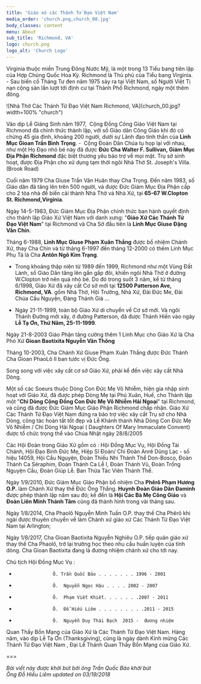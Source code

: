 ```yaml
---
title: 'Giáo xứ các Thánh Tử Đạo Việt Nam'
media_order: 'church.png,church_00.jpg'
body_classes: content
menu: About
sub_title: 'Richmond, VA'
logo: church.png
logo_alt: 'Church Logo'
---
```


<p>Virginia thuộc miền Trung Đông Nước Mỹ, là một trong 13 Tiểu bang tiên lập của Hợp Chúng Quốc Hoa Kỳ. Richmond là Thủ phủ của Tiểu bang Virginia. - Sau biến cố Tháng Tư đen năm 1975 sảy ra tại Việt Nam, số Người Việt Tị nạn cộng sản lần lượt tới định cư tại Thành Phố Richmond, ngày một thêm đông.</p>
![Nhà Thờ Các Thánh Tử Đạo Việt Nam Richmond, VA](church_00.jpg?width=100% "church")

Vào dịp Lễ Giáng Sinh năm 1977, &nbsp;Cộng Đồng Công Giáo Việt Nam tại Richmond đã chính thức thành lập, với số Giáo dân Công Giáo khi đó có chừng 45 gia đình, khoảng 200 người, dưới sự Lãnh đạo tinh thần của **Linh Mục Gioan Trần Bình Trọng**. - &nbsp;Cộng Đoàn Dân Chúa tụ họp lại với nhau, như một Họ Đạo nhỏ bé này đã được **Đức Cha Walter F. Sullivan, Giám Mục Địa Phận Richmond** đặc biệt thương yêu bảo trợ về mọi mặt. Trụ sở sinh hoạt, được Địa Phận cho xử dụng tạm thời ngôi Nhà Thờ St. Joseph's Villa. (Brook Road)

Cuối năm 1979 Cha Giuse Trần Văn Huân thay Cha Trọng.  Đến năm 1983,  số Giáo dân đã tăng lên trên 500 người, và được Đức Giám Mục Địa Phận cấp cho 2 tòa nhà để biến cải thành Nhà Thờ và Nhà Xứ, tại **65-67 W.Clopton St. Richmond,Virginia**.

Ngày 14-5-1983, Đức Giám Mục Địa Phận chính thức ban hành quyết định cho thành lập Giáo Xứ Việt Nam với danh xưng:  "**Giáo Xứ Các Thánh Tử Đạo Việt Nam**"  tại Richmond và Cha Sở đầu tiên là **Linh Mục Giuse Đặng Văn Chín**.

Tháng 6-1988, **Linh Mục Giuse Phạm Xuân Thắng** được bổ nhiệm Chánh Xứ, thay Cha Chín  và từ tháng 6-1997 đến tháng 12-2000 có thêm Linh Mục Phụ Tá là Cha **Antôn Ngô Kim Trạng**.

- Trong khoảng thập niên từ 1989 đến 1999, Richmond như một Vùng Đất Lành, số Giáo Dân tăng lên gần gấp đôi, khiến ngôi Nhà Thờ ở đường W.Clopton trở nên quá nhỏ bé. Do đó trong suốt 3 năm, kể từ tháng 6/1998, Giáo Xứ đã xây cất Cơ sở mới tại **12500 Patterson Ave, Richmond, VA**. gồm Nhà Thờ, Hội Trường, Nhà Xứ, Đài Đức Me, Đài Chúa Cầu Nguyện, Đàng Thánh Giá ...

- Ngày 21-11-1999, toàn bộ Giáo Xứ di chuyển về Cơ sở mới.  Và ngôi Thánh Đường mới xây, ở đường Patterson,  đã được Thánh Hiến vào ngày **Lễ Tạ Ơn, Thứ Năm, 25-11-1999**.
 
Ngày 21-8-2003 Giáo Phận tăng cường thêm 1 Linh Mục cho Giáo Xứ  là Cha Phó Xứ **Gioan Baotixita Nguyễn Văn Thông**
 
Tháng 10-2003, Cha Chánh Xứ Giuse Phạm Xuân Thắng được Đức Thánh Cha Gioan PhaoLô II ban tước vị Đức Ông.
 
Song song với việc xây cất cơ sở Giáo Xứ, phải kể đến việc xây cất Nhà Dòng.
 
Một số các  Soeurs thuộc Dòng Con Đức Mẹ Vô Nhiễm, hiện gia nhập sinh hoạt với Giáo Xứ, đã được phép Dòng Mẹ tại Phú Xuân, Huế, cho Thành lập một  "**Chi Dòng Cộng Đồng Con Đức Mẹ Vô Nhiễm Hải Ngoại**"  tại Richmond, và cũng đã được Đức Giám Mục Giáo Phận Richmond chấp nhận. Giáo Xứ Các Thánh Tử Đạo Việt Nam  đứng ra bảo trợ việc xây cất Trụ sở cho Nhà Dòng, công tác  hoàn tất tốt đẹp và  Lễ Khánh thành Nhà Dòng Con Đức Mẹ Vô Nhiễm / Chi Dòng Hải Ngoại ( Daughters Of Mary Immaculate Convent)  được tổ chức trọng thể vào Chúa Nhật ngày 28/8/2005
 
Các Hội Đoàn trong Giáo Xứ gồm có : Hội Đồng Mục Vụ, Hội Đồng Tài Chánh, Hội Đạo Binh Đức Mẹ, Hiệp Sĩ Đoàn/ Chi Đoàn Anrê Dũng Lạc - số hiệu 14059, Hội Cầu Nguyện, Đoàn Thiếu Nhi Thánh Thể Don-Bosco, Đoàn Thánh Ca Séraphim, Đoàn Thánh Ca Lễ I, Đoàn Thánh Vũ, Đoàn Trống Nguyện Cầu,  Đoàn Giúp Lễ. Ban Thừa Tác Viên Thánh Thể.

Ngày 1/9/2010, Đức Giám Mục Giáo Phận bổ nhiệm Cha **Phêrô Phạm Hương O.P.** làm Chánh Xứ thay thế Đức Ông Thắng.  **Huynh Đoàn Giáo Dân Đaminh** được phép thành lập năm sau đó; kế đến là **Hội Các Bà Mẹ Công Giáo** và **Đoàn Liên Minh Thánh Tâm** cũng đã thành hình trong vài tháng sau.

Ngày 1/8/2014, Cha Phaolô Nguyễn Minh Tuấn O.P. thay thế Cha Phêrô khi ngài được thuyên chuyển về làm Chánh xứ giáo xứ Các Thánh Tử Đạo Việt Nam tại Arlington; 

Ngày 1/8/2017, Cha Gioan Baotixita Nguyễn Nghiêu O.P. tiếp quản giáo xứ thay thế Cha Phaolô, trở lại trường học theo nhu cầu huấn luyện của tỉnh dòng.  Cha Gioan Baotixita đang là đương nhiệm chánh xứ cho tới nay.

      
Chủ tịch Hội Đồng Mục Vụ :
*                   Ô. Trần Quốc Bảo . . . . . . . 1996 - 2001
*                   Ô.  Nguyễn Ngọc Hậu . . . . 2002 - 2007
*                   Ô.  Phạm Viết Khiết. . . . . . .2007 - 2011
*                   Ô.  Đỗ Hiếu Liêm . . . . . . . . .2011 - 2015
*                   Ô.  Nguyễn Duy Thái Bạch  2015 -  đương nhiệm


Quan Thầy Bổn Mạng của Giáo Xứ là Các Thánh Tử Đạo Việt Nam. 
Hàng năm, vào dịp Lễ Tạ Ơn (Thanksgiving), cũng là ngày dành Kính mừng Các Thánh Tử Đạo Việt Nam , Đại Lễ Thánh Quan Thầy Bổn Mạng của Giáo Xứ.

===

_Bài viết này được khởi bút bởi ông Trần Quốc Bảo khởi bút<br>
Ông Đỗ Hiếu Liêm updated on 03/19/2018_